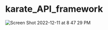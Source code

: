 # karate_API_framework
![Screen Shot 2022-12-11 at 8 47 29 PM](https://user-images.githubusercontent.com/102100893/206950116-df91e854-fce5-43d9-8895-66ad2173bf06.png)
